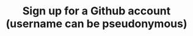 ---
link: http://github.com/join
category: exercise
inclass: true
title: Sign up for a Github account (username can be pseudonymous)
---